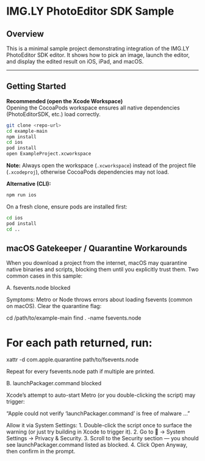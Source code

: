 <div>

  <h1>IMG.LY PhotoEditor SDK Sample</h1>

  <h2>Overview</h2>

  <p align="left">
    This is a minimal sample project demonstrating integration of the IMG.LY PhotoEditor SDK editor. It shows how to pick an image, launch the editor, and display the edited result on iOS, iPad, and macOS.
  </p>
</div>

---

## Getting Started

**Recommended (open the Xcode Workspace)**  
Opening the CocoaPods workspace ensures all native dependencies (PhotoEditorSDK, etc.) load correctly.

```bash
git clone <repo-url>
cd example-main
npm install
cd ios
pod install
open ExampleProject.xcworkspace
```

**Note:** Always open the workspace (`.xcworkspace`) instead of the project file (`.xcodeproj`), otherwise CocoaPods dependencies may not load.

**Alternative (CLI):**  
```bash
npm run ios
```
On a fresh clone, ensure pods are installed first:
```bash
cd ios
pod install
cd ..
```

## macOS Gatekeeper / Quarantine Workarounds

When you download a project from the internet, macOS may quarantine native binaries and scripts, blocking them until you explicitly trust them. Two common cases in this sample:

A. fsevents.node blocked

Symptoms: Metro or Node throws errors about loading fsevents (common on macOS). Clear the quarantine flag:

cd /path/to/example-main
find . -name fsevents.node
# For each path returned, run:
xattr -d com.apple.quarantine path/to/fsevents.node

Repeat for every fsevents.node path if multiple are printed.

B. launchPackager.command blocked

Xcode’s attempt to auto-start Metro (or you double-clicking the script) may trigger:

“Apple could not verify ‘launchPackager.command’ is free of malware …”

Allow it via System Settings:
	1.	Double-click the script once to surface the warning (or just try building in Xcode to trigger it).
	2.	Go to  → System Settings → Privacy & Security.
	3.	Scroll to the Security section — you should see launchPackager.command listed as blocked.
	4.	Click Open Anyway, then confirm in the prompt.
